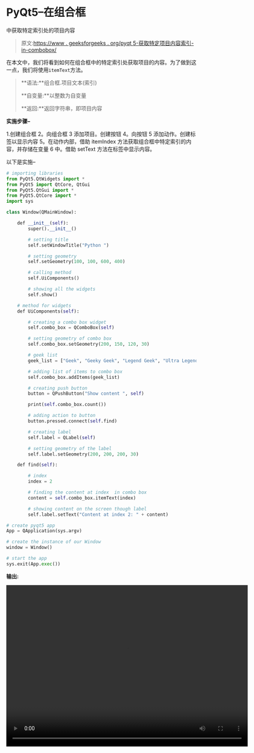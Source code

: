 # PyQt5–在组合框

中获取特定索引处的项目内容

> 原文:[https://www . geeksforgeeks . org/pyqt 5-获取特定项目内容索引-in-combobox/](https://www.geeksforgeeks.org/pyqt5-getting-the-content-of-item-at-specific-index-in-combobox/)

在本文中，我们将看到如何在组合框中的特定索引处获取项目的内容。为了做到这一点，我们将使用`itemText`方法。

> **语法:**组合框.项目文本(索引)
> 
> **自变量:**以整数为自变量
> 
> **返回:**返回字符串，即项目内容

**实施步骤–**

1.创建组合框
2。向组合框
3 添加项目。创建按钮
4。向按钮
5 添加动作。创建标签以显示内容
5。在动作内部，借助 itemIndex 方法获取组合框中特定索引的内容，并存储在变量
6 中。借助 setText 方法在标签中显示内容。

以下是实施–

```py
# importing libraries
from PyQt5.QtWidgets import * 
from PyQt5 import QtCore, QtGui
from PyQt5.QtGui import * 
from PyQt5.QtCore import * 
import sys

class Window(QMainWindow):

    def __init__(self):
        super().__init__()

        # setting title
        self.setWindowTitle("Python ")

        # setting geometry
        self.setGeometry(100, 100, 600, 400)

        # calling method
        self.UiComponents()

        # showing all the widgets
        self.show()

    # method for widgets
    def UiComponents(self):

        # creating a combo box widget
        self.combo_box = QComboBox(self)

        # setting geometry of combo box
        self.combo_box.setGeometry(200, 150, 120, 30)

        # geek list
        geek_list = ["Geek", "Geeky Geek", "Legend Geek", "Ultra Legend Geek"]

        # adding list of items to combo box
        self.combo_box.addItems(geek_list)

        # creating push button
        button = QPushButton("Show content ", self)

        print(self.combo_box.count())

        # adding action to button
        button.pressed.connect(self.find)

        # creating label
        self.label = QLabel(self)

        # setting geometry of the label
        self.label.setGeometry(200, 200, 200, 30)

    def find(self):

        # index
        index = 2

        # finding the content at index  in combo box
        content = self.combo_box.itemText(index)

        # showing content on the screen though label
        self.label.setText("Content at index 2: " + content)

# create pyqt5 app
App = QApplication(sys.argv)

# create the instance of our Window
window = Window()

# start the app
sys.exit(App.exec())
```

**输出:**

<video class="wp-video-shortcode" id="video-396709-1" width="640" height="428" preload="metadata" controls=""><source type="video/mp4" src="https://media.geeksforgeeks.org/wp-content/uploads/20200411000948/Python-11-04-2020-00_07_38.mp4?_=1">[https://media.geeksforgeeks.org/wp-content/uploads/20200411000948/Python-11-04-2020-00_07_38.mp4](https://media.geeksforgeeks.org/wp-content/uploads/20200411000948/Python-11-04-2020-00_07_38.mp4)</video>